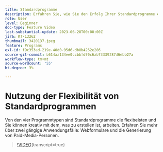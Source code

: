 ```yaml
---
title: Standardprogramme
description: Erfahren Sie, wie Sie den Erfolg Ihrer Standardprogramme erstellen und messen können.
role: User
level: Beginner
doc-type: Feature Video
last-substantial-update: 2023-06-28T00:00:00Z
jira: KT-13262
thumbnail: 3420137.jpeg
feature: Programs
exl-id: f9c353ad-219e-40d0-95d6-db8b4262e206
source-git-commit: b614aa134ee0ccbbfd70c6ab73339287d6ebb27a
workflow-type: tm+mt
source-wordcount: '55'
ht-degree: 3%

---
```


# Nutzung der Flexibilität von Standardprogrammen


Von den vier Programmtypen sind Standardprogramme die flexibelsten und Sie können kreativ mit dem, was zu erstellen ist, arbeiten.
Erfahren Sie mehr über zwei gängige Anwendungsfälle: Webformulare und die Generierung von Paid-Media-Personen.

>[!VIDEO](https://video.tv.adobe.com/v/3420137?learn=on){transcript=true}
